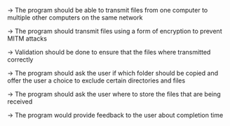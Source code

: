 -> The program should be able to transmit files from one computer to multiple other computers on the same network

-> The program should transmit files using a form of encryption to prevent MITM attacks

-> Validation should be done to ensure that the files where transmitted correctly

-> The program should ask the user if which folder should be copied and offer the user a choice to exclude certain directories and files

-> The program should ask the user where to store the files that are being received

-> The program would provide feedback to the user about completion time
